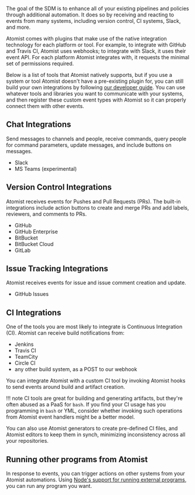 The goal of the SDM is to enhance all of your existing pipelines and policies
through additional automation. It does so by receiving and reacting to events
from many systems, including version control, CI systems, Slack, and more.

Atomist comes with plugins that make use of the native integration technology
for each platform or tool. For example, to integrate with GitHub and Travis CI,
Atomist uses webhooks; to integrate with Slack, it uses their event API. For
each platform Atomist integrates with, it requests the minimal set of
permissions required.

Below is a list of tools that Atomist natively supports, but if you use a system
or tool Atomist doesn't have a pre-existing plugin for, you can still build your
own integrations by following [our developer guide](/developer/). You can use
whatever tools and libraries you want to communicate with your systems, and then
register these custom event types with Atomist so it can properly connect them
with other events.

## Chat Integrations

Send messages to channels and people, receive commands, query people for command
parameters, update messages, and include buttons on messages.

-   Slack
-   MS Teams (experimental)

## Version Control Integrations

Atomist receives events for Pushes and Pull Requests (PRs). The built-in
integrations include action buttons to create and merge PRs and add labels,
reviewers, and comments to PRs.

-   GitHub
-   GitHub Enterprise
-   BitBucket
-   BitBucket Cloud
-   GitLab

## Issue Tracking Integrations

Atomist receives events for issue and issue comment creation and update.

-   GitHub Issues

## CI Integrations

One of the tools you are most likely to integrate is Continuous Integration
(CI). Atomist can receive build notifications from:

-   Jenkins
-   Travis CI
-   TeamCity
-   Circle CI
-   any other build system, as a POST to our webhook

You can integrate Atomist with a custom CI tool by invoking Atomist hooks to
send events around build and artifact creation.

!!! note CI tools are great for building and generating artifacts, but they're
often abused as a PaaS for `bash`. If you find your CI usage has you programming
in `bash` or YML, consider whether invoking such operations from Atomist event
handlers might be a better model.

You can also use Atomist generators to create pre-defined CI files, and Atomist
editors to keep them in synch, minimizing inconsistency across all your
repositories.

## Running other programs from Atomist

In response to events, you can trigger actions on other systems from your
Atomist automations. Using
[Node's support for running external programs](https://nodejs.org/api/child_process.html),
you can run any program you want.
